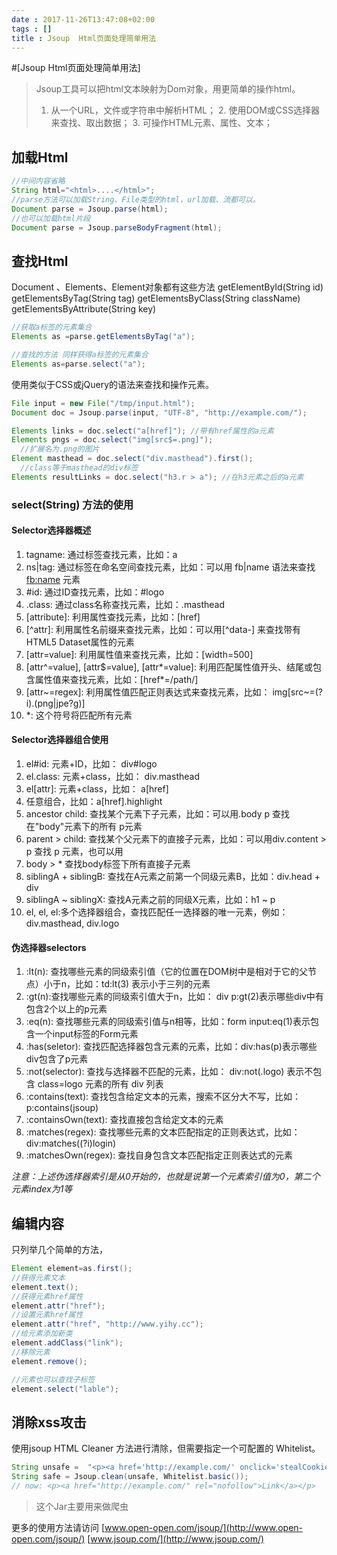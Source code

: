 ```yaml
---
date : 2017-11-26T13:47:08+02:00
tags : []
title : Jsoup  Html页面处理简单用法
---
```


#[Jsoup  Html页面处理简单用法]

>Jsoup工具可以把html文本映射为Dom对象，用更简单的操作html。
> 1. 从一个URL，文件或字符串中解析HTML；
    2. 使用DOM或CSS选择器来查找、取出数据；
    3. 可操作HTML元素、属性、文本；

## 加载Html

```java
//中间内容省略
String html="<html>....</html>";
//parse方法可以加载String、File类型的html，url加载、流都可以。
Document parse = Jsoup.parse(html);
//也可以加载html片段
Document parse = Jsoup.parseBodyFragment(html);
```

## 查找Html

Document 、Elements、Element对象都有这些方法
getElementById(String id)
getElementsByTag(String tag)
getElementsByClass(String className)
getElementsByAttribute(String key)
```java
//获取a标签的元素集合
Elements as =parse.getElementsByTag("a");

//查找的方法 同样获得a标签的元素集合
Elements as=parse.select("a");
```
使用类似于CSS或jQuery的语法来查找和操作元素。
``` java
File input = new File("/tmp/input.html");
Document doc = Jsoup.parse(input, "UTF-8", "http://example.com/");

Elements links = doc.select("a[href]"); //带有href属性的a元素
Elements pngs = doc.select("img[src$=.png]");
  //扩展名为.png的图片
Element masthead = doc.select("div.masthead").first();
  //class等于masthead的div标签
Elements resultLinks = doc.select("h3.r > a"); //在h3元素之后的a元素
```

###  select(String) 方法的使用

#### Selector选择器概述
 
 1.  tagname: 通过标签查找元素，比如：a
 2. ns|tag: 通过标签在命名空间查找元素，比如：可以用 fb|name 语法来查找 <fb:name> 元素
 3. \#id: 通过ID查找元素，比如：#logo
 4.  \.class: 通过class名称查找元素，比如：\.masthead
 5.  \[attribute\]: 利用属性查找元素，比如：\[href\]
 6.  \[^attr\]: 利用属性名前缀来查找元素，比如：可以用\[^data-\] 来查找带有HTML5 Dataset属性的元素
 7. \[attr=value\]: 利用属性值来查找元素，比如：\[width=500\]
 8.  \[attr^=value\], \[attr$=value\], \[attr*=value\]:
    利用匹配属性值开头、结尾或包含属性值来查找元素，比如：[href*=/path/]
 9.  \[attr~=regex]: 利用属性值匹配正则表达式来查找元素，比如： img[src~=(?i)\.(png|jpe?g)]
 10.  \*: 这个符号将匹配所有元素

#### Selector选择器组合使用

 1. el#id: 元素+ID，比如： div#logo
 2. el.class: 元素+class，比如： div.masthead
 3. el[attr]: 元素+class，比如： a[href]
 4. 任意组合，比如：a[href].highlight
 5. ancestor child: 查找某个元素下子元素，比如：可以用.body p 查找在"body"元素下的所有 p元素
 6. parent > child: 查找某个父元素下的直接子元素，比如：可以用div.content > p 查找 p 元素，也可以用
 7. body > * 查找body标签下所有直接子元素
 8. siblingA + siblingB: 查找在A元素之前第一个同级元素B，比如：div.head + div
 9. siblingA ~ siblingX: 查找A元素之前的同级X元素，比如：h1 ~ p
 10. el, el, el:多个选择器组合，查找匹配任一选择器的唯一元素，例如：div.masthead, div.logo

#### 伪选择器selectors

 1. :lt(n): 查找哪些元素的同级索引值（它的位置在DOM树中是相对于它的父节点）小于n，比如：td:lt(3) 表示小于三列的元素
 2. :gt(n):查找哪些元素的同级索引值大于n，比如： div p:gt(2)表示哪些div中有包含2个以上的p元素
 3. :eq(n): 查找哪些元素的同级索引值与n相等，比如：form input:eq(1)表示包含一个input标签的Form元素
 4. :has(seletor): 查找匹配选择器包含元素的元素，比如：div:has(p)表示哪些div包含了p元素
 5. :not(selector): 查找与选择器不匹配的元素，比如： div:not(.logo) 表示不包含 class=logo
    元素的所有 div 列表
 6. :contains(text): 查找包含给定文本的元素，搜索不区分大不写，比如： p:contains(jsoup)
 7. :containsOwn(text): 查找直接包含给定文本的元素
 8. :matches(regex): 查找哪些元素的文本匹配指定的正则表达式，比如：div:matches((?i)login)
 9. :matchesOwn(regex): 查找自身包含文本匹配指定正则表达式的元素

*注意：上述伪选择器索引是从0开始的，也就是说第一个元素索引值为0，第二个元素index为1等*

##  编辑内容

只列举几个简单的方法，
``` java
Element element=as.first();
//获得元素文本
element.text();
//获得元素href属性
element.attr("href");
//设置元素href属性
element.attr("href", "http://www.yihy.cc");
//给元素添加新类
element.addClass("link");
//移除元素
element.remove();

//元素也可以查找子标签
element.select("lable");
```

##  消除xss攻击

使用jsoup HTML Cleaner 方法进行清除，但需要指定一个可配置的 Whitelist。

```java
String unsafe =  "<p><a href='http://example.com/' onclick='stealCookies()'>Link</a></p>";
String safe = Jsoup.clean(unsafe, Whitelist.basic());
// now: <p><a href="http://example.com/" rel="nofollow">Link</a></p>
```

> 这个Jar主要用来做爬虫

更多的使用方法请访问
[www.open-open.com/jsoup/](http://www.open-open.com/jsoup/)
[www.jsoup.com/](http://www.jsoup.com/)
